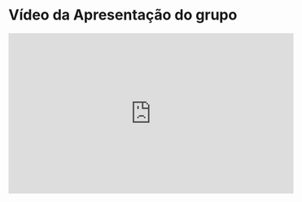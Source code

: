 # Vídeo da Apresentação do grupo

<iframe width="560" height="315" src="https://www.youtube.com/embed/f33-hFEbNO8?si=gBzPRXkm8ByaD4ct" title="YouTube video player" frameborder="0" allow="accelerometer; autoplay; clipboard-write; encrypted-media; gyroscope; picture-in-picture; web-share" referrerpolicy="strict-origin-when-cross-origin" allowfullscreen></iframe>